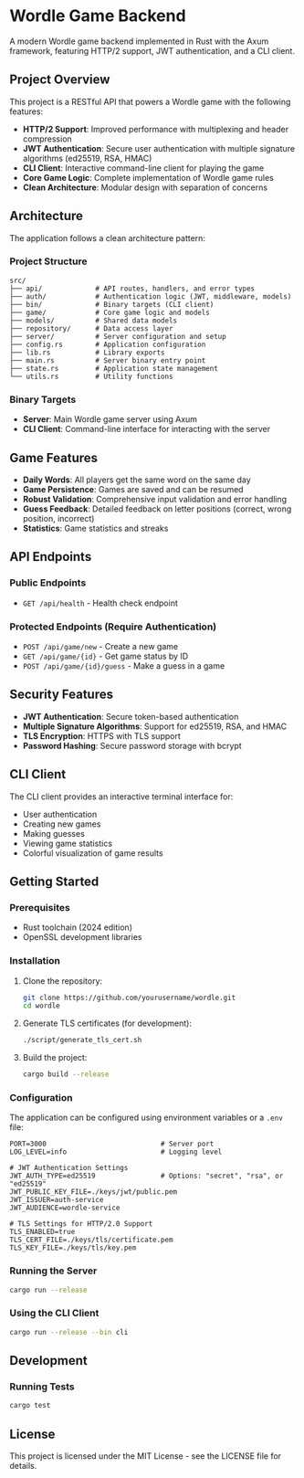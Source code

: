 # Wordle Game Backend

A modern Wordle game backend implemented in Rust with the Axum framework, featuring HTTP/2 support, JWT authentication, and a CLI client.

## Project Overview

This project is a RESTful API that powers a Wordle game with the following features:

- **HTTP/2 Support**: Improved performance with multiplexing and header compression
- **JWT Authentication**: Secure user authentication with multiple signature algorithms (ed25519, RSA, HMAC)
- **CLI Client**: Interactive command-line client for playing the game
- **Core Game Logic**: Complete implementation of Wordle game rules
- **Clean Architecture**: Modular design with separation of concerns

## Architecture

The application follows a clean architecture pattern:

### Project Structure

```
src/
├── api/             # API routes, handlers, and error types
├── auth/            # Authentication logic (JWT, middleware, models)
├── bin/             # Binary targets (CLI client)
├── game/            # Core game logic and models
├── models/          # Shared data models
├── repository/      # Data access layer
├── server/          # Server configuration and setup
├── config.rs        # Application configuration
├── lib.rs           # Library exports
├── main.rs          # Server binary entry point
├── state.rs         # Application state management
└── utils.rs         # Utility functions
```

### Binary Targets

- **Server**: Main Wordle game server using Axum
- **CLI Client**: Command-line interface for interacting with the server

## Game Features

- **Daily Words**: All players get the same word on the same day
- **Game Persistence**: Games are saved and can be resumed
- **Robust Validation**: Comprehensive input validation and error handling
- **Guess Feedback**: Detailed feedback on letter positions (correct, wrong position, incorrect)
- **Statistics**: Game statistics and streaks

## API Endpoints

### Public Endpoints

- `GET /api/health` - Health check endpoint

### Protected Endpoints (Require Authentication)

- `POST /api/game/new` - Create a new game
- `GET /api/game/{id}` - Get game status by ID
- `POST /api/game/{id}/guess` - Make a guess in a game

## Security Features

- **JWT Authentication**: Secure token-based authentication
- **Multiple Signature Algorithms**: Support for ed25519, RSA, and HMAC
- **TLS Encryption**: HTTPS with TLS support
- **Password Hashing**: Secure password storage with bcrypt

## CLI Client

The CLI client provides an interactive terminal interface for:

- User authentication
- Creating new games
- Making guesses
- Viewing game statistics
- Colorful visualization of game results

## Getting Started

### Prerequisites

- Rust toolchain (2024 edition)
- OpenSSL development libraries

### Installation

1. Clone the repository:
   ```bash
   git clone https://github.com/yourusername/wordle.git
   cd wordle
   ```

2. Generate TLS certificates (for development):
   ```bash
   ./script/generate_tls_cert.sh
   ```

3. Build the project:
   ```bash
   cargo build --release
   ```

### Configuration

The application can be configured using environment variables or a `.env` file:

```
PORT=3000                            # Server port
LOG_LEVEL=info                       # Logging level

# JWT Authentication Settings
JWT_AUTH_TYPE=ed25519                # Options: "secret", "rsa", or "ed25519"
JWT_PUBLIC_KEY_FILE=./keys/jwt/public.pem
JWT_ISSUER=auth-service
JWT_AUDIENCE=wordle-service

# TLS Settings for HTTP/2.0 Support
TLS_ENABLED=true
TLS_CERT_FILE=./keys/tls/certificate.pem
TLS_KEY_FILE=./keys/tls/key.pem
```

### Running the Server

```bash
cargo run --release
```

### Using the CLI Client

```bash
cargo run --release --bin cli
```

## Development

### Running Tests

```bash
cargo test
```

## License

This project is licensed under the MIT License - see the LICENSE file for details. 
